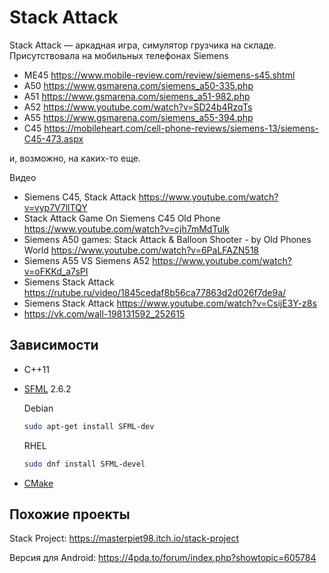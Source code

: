 # Stack Attack

Stack Attack — аркадная игра, симулятор грузчика на складе. Присутствовала на мобильных телефонах Siemens
* ME45 https://www.mobile-review.com/review/siemens-s45.shtml
* A50 https://www.gsmarena.com/siemens_a50-335.php
* A51 https://www.gsmarena.com/siemens_a51-982.php
* A52 https://www.youtube.com/watch?v=SD24b4RzqTs
* A55 https://www.gsmarena.com/siemens_a55-394.php
* C45 https://mobileheart.com/cell-phone-reviews/siemens-13/siemens-C45-473.aspx

и, возможно, на каких-то еще.

Видео
* Siemens C45, Stack Attack https://www.youtube.com/watch?v=vyp7V7llTQY
* Stack Attack Game On Siemens C45 Old Phone https://www.youtube.com/watch?v=cjh7mMdTulk
* Siemens A50 games: Stack Attack & Balloon Shooter - by Old Phones World https://www.youtube.com/watch?v=6PaLFAZN518
* Siemens A55 VS Siemens A52 https://www.youtube.com/watch?v=oFKKd_a7sPI
* Siemens Stack Attack https://rutube.ru/video/1845cedaf8b56ca77863d2d026f7de9a/
* Siemens Stack Attack https://www.youtube.com/watch?v=CsijE3Y-z8s
* https://vk.com/wall-198131592_252615

## Зависимости

* C++11
* [SFML](https://www.sfml-dev.org/) 2.6.2

    Debian
    ```sh
    sudo apt-get install SFML-dev
    ```

    RHEL
    ```sh
    sudo dnf install SFML-devel
    ```
* [CMake](https://cmake.org)

## Похожие проекты

Stack Project: https://masterpiet98.itch.io/stack-project

Версия для Android: https://4pda.to/forum/index.php?showtopic=605784
